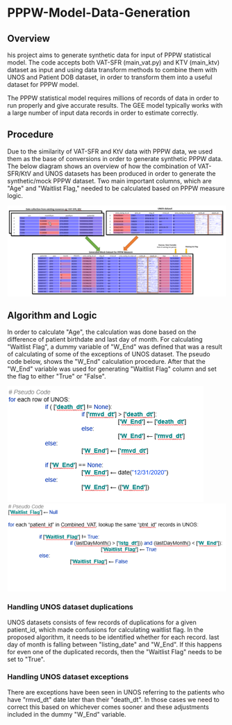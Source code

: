 # PPPW-Model-Data-Generation
## Overview
his project aims to generate synthetic data for input of PPPW statistical model. The code accepts both VAT-SFR (main_vat.py) and KTV (main_ktv) dataset as input and using data transform methods to combine them with UNOS and Patient DOB dataset, in order to transform them into a useful dataset for PPPW model. 

The PPPW statistical model requires millions of records of data in order to run properly and give accurate results. The GEE model typically works with  a large number of input data records in order to estimate correctly.

## Procedure
Due to the similarity of VAT-SFR and KtV data with PPPW data, we used them as the base of conversions in order to generate synthetic PPPW data. The below diagram shows an overview of how the combination of VAT-SFR/KtV and UNOS datasets has been produced in order to generate the synthetic/mock PPPW dataset. Two main important columns, which are "Age" and "Waitlist Flag," needed to be calculated based on PPPW measure logic.



![Alt text](images/image2020-10-16_12-34-9.png?raw=true "Title")



## Algorithm and Logic
In order to calculate "Age", the calculation was done based on the difference of patient birthdate and last day of month. For calculating "Waitlist Flag", a dummy variable of "W_End" was defined that was a result of calculating of some of the exceptions of UNOS dataset. The pseudo code below, shows the "W_End" calculation procedure. After that the "W_End" variable was used for generating "Waitlist Flag" column and set the flag to either "True" or "False".


![Alt text](images/1.png?raw=true "Title")
![Alt text](images/2.png?raw=true "Title")


### Handling UNOS dataset duplications
UNOS datasets consists of few records of duplications for a given patient_id, which made confusions for calculating waitlist flag. In the proposed algorithm, it needs to be identified whether for each record. last day of month is falling between "listing_date" and "W_End". If this happens for even one of the duplicated records, then the "Waitlist Flag" needs to be set to "True".



### Handling UNOS dataset exceptions
There are exceptions have been seen in UNOS referring to the patients who have "rmvd_dt" date later than their "death_dt". In those cases we need to correct this based on whichever comes sooner and these adjustments included in the dummy "W_End" variable.
